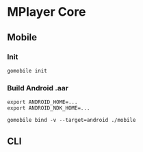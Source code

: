 # MPlayer Core

## Mobile
### Init

```shell
gomobile init
```

### Build Android .aar
```shell
export ANDROID_HOME=...
export ANDROID_NDK_HOME=...

gomobile bind -v --target=android ./mobile
```

## CLI
